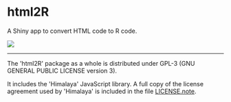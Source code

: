 # __html2R__

A Shiny app to convert HTML code to R code.

![](https://raw.githubusercontent.com/stla/html2R/master/inst/screenshots/html2R.gif)

___

The 'html2R' package as a whole is distributed under GPL-3 (GNU GENERAL
PUBLIC LICENSE version 3).

It includes the 'Himalaya' JavaScript library. A full copy of the license 
agreement used by 'Himalaya' is included in the file
[LICENSE.note](https://github.com/stla/html2R/blob/master/LICENSE.note).

